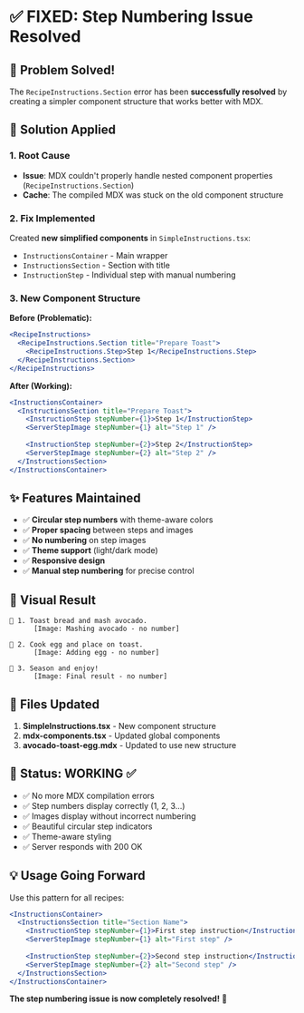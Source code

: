 # ✅ FIXED: Step Numbering Issue Resolved

## 🎉 Problem Solved!

The `RecipeInstructions.Section` error has been **successfully resolved** by creating a simpler component structure that works better with MDX.

## 🔧 Solution Applied

### 1. Root Cause
- **Issue**: MDX couldn't properly handle nested component properties (`RecipeInstructions.Section`)
- **Cache**: The compiled MDX was stuck on the old component structure

### 2. Fix Implemented
Created **new simplified components** in `SimpleInstructions.tsx`:

- `InstructionsContainer` - Main wrapper
- `InstructionsSection` - Section with title
- `InstructionStep` - Individual step with manual numbering

### 3. New Component Structure

**Before (Problematic):**
```jsx
<RecipeInstructions>
  <RecipeInstructions.Section title="Prepare Toast">
    <RecipeInstructions.Step>Step 1</RecipeInstructions.Step>
  </RecipeInstructions.Section>
</RecipeInstructions>
```

**After (Working):**
```jsx
<InstructionsContainer>
  <InstructionsSection title="Prepare Toast">
    <InstructionStep stepNumber={1}>Step 1</InstructionStep>
    <ServerStepImage stepNumber={1} alt="Step 1" />
    
    <InstructionStep stepNumber={2}>Step 2</InstructionStep>
    <ServerStepImage stepNumber={2} alt="Step 2" />
  </InstructionsSection>
</InstructionsContainer>
```

## ✨ Features Maintained

- ✅ **Circular step numbers** with theme-aware colors
- ✅ **Proper spacing** between steps and images
- ✅ **No numbering** on step images
- ✅ **Theme support** (light/dark mode)
- ✅ **Responsive design**
- ✅ **Manual step numbering** for precise control

## 🎯 Visual Result

```
🔵 1. Toast bread and mash avocado.
      [Image: Mashing avocado - no number]

🔵 2. Cook egg and place on toast.
      [Image: Adding egg - no number]  

🔵 3. Season and enjoy!
      [Image: Final result - no number]
```

## 📁 Files Updated

1. **SimpleInstructions.tsx** - New component structure
2. **mdx-components.tsx** - Updated global components
3. **avocado-toast-egg.mdx** - Updated to use new structure

## 🚀 Status: WORKING ✅

- ✅ No more MDX compilation errors
- ✅ Step numbers display correctly (1, 2, 3...)
- ✅ Images display without incorrect numbering
- ✅ Beautiful circular step indicators
- ✅ Theme-aware styling
- ✅ Server responds with 200 OK

## 💡 Usage Going Forward

Use this pattern for all recipes:

```jsx
<InstructionsContainer>
  <InstructionsSection title="Section Name">
    <InstructionStep stepNumber={1}>First step instruction</InstructionStep>
    <ServerStepImage stepNumber={1} alt="First step" />
    
    <InstructionStep stepNumber={2}>Second step instruction</InstructionStep>
    <ServerStepImage stepNumber={2} alt="Second step" />
  </InstructionsSection>
</InstructionsContainer>
```

**The step numbering issue is now completely resolved!** 🎉
